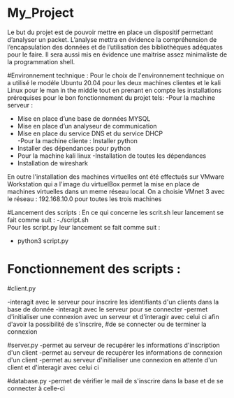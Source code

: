 # My_Project
Le but du projet est de pouvoir mettre en place un dispositif permettant d’analyser un packet. L’analyse mettra en évidence la compréhension de l’encapsulation des données et de l’utilisation des bibliothèques adéquates pour le faire. Il sera aussi mis en évidence une maitrise assez minimaliste de la programmation shell.

#Environnement technique :
Pour le choix de l'environnement technique on a utilisé  le modéle Ubuntu 20.04 pour les  deux machines clientes et  le kali Linux pour  le man in the  middle tout en prenant en compte les installations prérequises pour le bon fonctionnement du projet tels:
  -Pour la machine serveur :
   - Mise en place d’une base de données MYSQL
- Mise en place d’un analyseur de communication
- Mise en place du service DNS et du service DHCP       
 -Pour la machine  cliente  :
  Installer python   
- Installer des dépendances pour python
- Pour la machine  kali linux 
   -Installation de toutes les dépendances
- Installation de wireshark

En outre l'installation des machines virtuelles ont été effectués sur VMware  Workstation qui a l'image  du virtuelBox  permet  la mise en  place de  machines virtuelles dans  un meme  réseau  local. 
On a choisie VMnet 3 avec le  réseau  : 192.168.10.0  pour toutes les trois machines


 #Lancement des  scripts :
En ce qui concerne les scrit.sh leur lancement se fait comme suit : 
 -./script.sh   
Pour les  script.py leur lancement se fait comme suit :
-  python3 script.py

# Fonctionnement des scripts :
 #client.py
 
 
 -interagit avec le serveur pour inscrire les identifiants d'un clients dans la base de donnée
-interagit avec le serveur pour se connecter
-permet d'initialiser une connexion avec un serveur et d'interagir avec celui ci afin d'avoir la possibilité de s'inscrire,
#de se connecter ou de terminer la connexion


#server.py
 -permet au serveur de recupérer les informations d'inscription d'un client
-permet au serveur de recupérer les informations de connexion d'un client
-permet au serveur d'initialiser une connexion en attente d'un client et d'interagir avec celui ci


#database.py
-permet de vérifier le mail de s'inscrire dans la base et de se connecter à celle-ci

